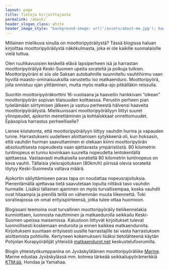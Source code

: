 ```yaml
---
layout: page
title: Tietoja kirjoittajasta
permalink: /about/
header_slogan_class: white
header_image_style: "background-image: url('/assets/about-me.jpg'); background-position: center bottom;"
---
```

Millainen mielikuva sinulla on moottoripyöräilystä? Tässä blogissa haluan kirjoittaa moottoripyöräilystä näkökulmasta, joka ei ole kaikille suomalaisille vielä tuttua.

Olen ruuhkavuosien keskellä elävä lapsiperheen isä ja harrastan moottoripyöräilyä Keski-Suomen upeita sorateitä ja polkuja tutkien. Moottoripyöräni ei siis ole Saksan autobahnille suunniteltu vauhtihirmu vaan hyvillä maasto-ominaisuuksilla varustettu iso matkaenduro. Moottoripyörä, jolla onnistuu ojan ylittäminen, mutta myös matka-ajo pitkälläkin reissulla.

Suoritin moottoripyöräkorttini 16-vuotiaana ja haaveilin hankkivani “oikean” moottoripyörän sopivan tilaisuuden koittaessa. Perustin perheen pian työelämään siirtymisen jälkeen ja vastuu perheestä hälvensi haaveita moottoripyöräilystä. Mielikuvissani moottoripyöräilyyn liittyi suuret ylinopeudet, ajokortin menettäminen ja kohtalokkaat onnettomuudet. Epäsopiva harrastus perheelliselle?

Lienee kiistatonta, että moottoripyöräilyyn liittyy vauhdin hurma ja vapauden tunne. Harrastukseni uudelleen aloittamisen sytykkeenä oli, kun hoksasin, että vauhdin hurman saavuttaminen ei olekaan kiinni moottoripyörän absoluuttisesta nopeudesta vaan ajettavasta ympäristöstä. 80 kilometrin tuntinopeus ei tunnu kovinkaan suurelta nopeudelta lentokentällä ajettaessa. Vastaavasti mutkaisella soratiellä 80 kilometrin tuntinopeus on kova vauhti. Tällaisia yleisrajoituksen (80km/h) piirissä olevia sorateitä löytyy Keski-Suomesta valtava määrä.

Ajokortin säilyttämiseen paras tapa on noudattaa nopeusrajoituksia. Pienentämällä ajettavaa tietä saavutetaan lopulta riittävä taso vauhdin hurmalle. Lisäksi tällainen ajaminen on myös turvallisempaa, koska vauhdit ovat hitaampia ja pienillä teillä on vähemmän muuta liikennettä. Toki soratieajossa on omat erityispiirteensä, jotka tulee ottaa huomioon.

Blogissani teemoina ovat turvallinen moottoripyöräily tieliikennelakia kunnioittaen, luonnosta nauttiminen ja matkaedurolla seikkailu Keski-Suomen upeissa maisemissa. Kalustoon liittyvät kirjoitukset tulevat luonnollisesti koskemaan enduroita ja ennen kaikkea matkaenduroita. Kirjoitukseni suuntaan erityisesti uusille harrastajille tai vasta harrastuksen aloittamista pohtiville. Kertyneen kokemukseni lisäksi tietolähteenä käytän Pohjolan Kurapyöräilijät yhteisöä [matkaendurot.net](http://www.matkaendurot.net/phpBB3/index.php) keskustelufoorumilla.

Blogin yhteistyökumppanina on Jyväskyläläinen moottoripyöräliike [Marine](https://marine.fi). Marine edustaa Jyväskylässä mm. kolmea tärkeää seikkailupyörämerkkiä [KTM:ää](https://ktm.com), Hondaa ja Yamahaa.

